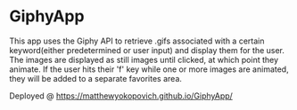 # GiphyApp

This app uses the Giphy API to retrieve .gifs associated with a certain keyword(either predetermined or user input) and display them for the user.  The images are displayed as still images until clicked, at which point they animate.  If the user hits their 'f' key while one or more images are animated, they will be added to a separate favorites area.

Deployed @ https://matthewyokopovich.github.io/GiphyApp/
